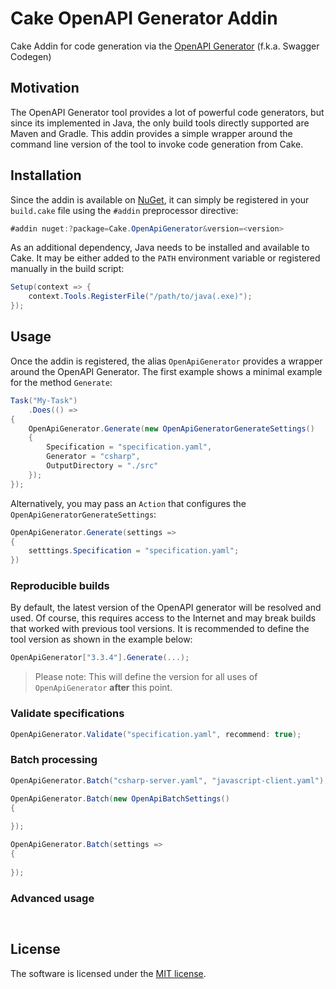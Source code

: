 # Cake OpenAPI Generator Addin
Cake Addin for code generation via the [OpenAPI Generator](https://openapi-generator.tech/) (f.k.a. Swagger Codegen)

## Motivation
The OpenAPI Generator tool provides a lot of powerful code generators, but since its implemented in Java, the only build tools directly supported are Maven and Gradle. This addin provides a simple wrapper around the command line version of the tool to invoke code generation from Cake.

## Installation
Since the addin is available on [NuGet](), it can simply be registered in your `build.cake` file using the `#addin` preprocessor directive:

``` csharp
#addin nuget:?package=Cake.OpenApiGenerator&version=<version>
```

As an additional dependency, Java needs to be installed and available to Cake. It may be either added to the `PATH` environment variable or registered manually in the build script:

``` csharp
Setup(context => {
    context.Tools.RegisterFile("/path/to/java(.exe)");
});
```

## Usage
Once the addin is registered, the alias `OpenApiGenerator` provides a wrapper around the OpenAPI Generator.
The first example shows a minimal example for the method `Generate`:

``` csharp
Task("My-Task")
    .Does(() =>
{
    OpenApiGenerator.Generate(new OpenApiGeneratorGenerateSettings()
    {
        Specification = "specification.yaml",
        Generator = "csharp",
        OutputDirectory = "./src"
    });
});
```

Alternatively, you may pass an `Action` that configures the `OpenApiGeneratorGenerateSettings`:

``` csharp
OpenApiGenerator.Generate(settings =>
{
    setttings.Specification = "specification.yaml";
})
```

### Reproducible builds

By default, the latest version of the OpenAPI generator will be resolved and used.
Of course, this requires access to the Internet and may break builds that worked with previous tool versions.
It is recommended to define the tool version as shown in the example below:

``` csharp
OpenApiGenerator["3.3.4"].Generate(...);
```

> Please note: This will define the version for all uses of `OpenApiGenerator` **after** this point.

### Validate specifications

``` csharp
OpenApiGenerator.Validate("specification.yaml", recommend: true);
```

### Batch processing


``` csharp
OpenApiGenerator.Batch("csharp-server.yaml", "javascript-client.yaml");

OpenApiGenerator.Batch(new OpenApiBatchSettings()
{
    
});

OpenApiGenerator.Batch(settings =>
{
    
});
```

### Advanced usage

``` csharp

```

``` csharp

```

## License
The software is licensed under the [MIT license](https://github.com/lukoerfer/cake-openapi-generator/blob/master/LICENSE).
